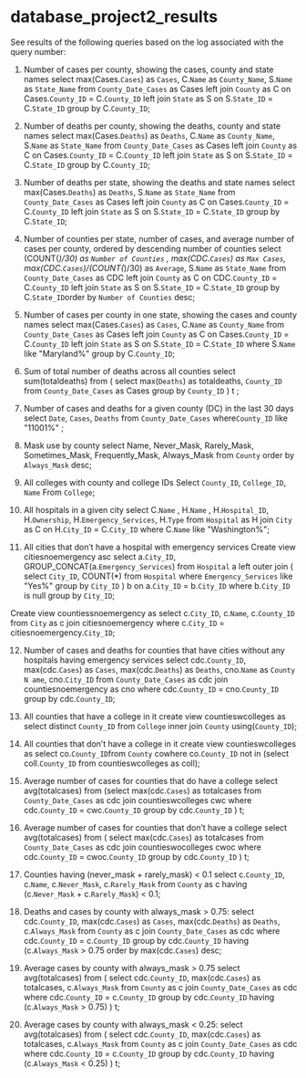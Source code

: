# database_project2_results

See results of the following queries based on the log associated with the query number:

1) Number of cases per county, showing the cases, county and state names
select max(Cases.`Cases`) as `Cases`, C.`Name` as `County_Name`, S.`Name` as `State_Name`  from `County_Date_Cases` as Cases left join `County` as C on Cases.`County_ID` = C.`County_ID`  left join `State` as S on S.`State_ID` = C.`State_ID` group by C.`County_ID`;

2) Number of deaths per county, showing the deaths, county and state names
select max(Cases.`Deaths`) as `Deaths`, C.`Name` as `County_Name`, S.`Name` as `State_Name` from `County_Date_Cases` as Cases left join `County` as C on Cases.`County_ID` = C.`County_ID`  left join `State` as S on S.`State_ID` = C.`State_ID` group by C.`County_ID`;

3) Number of deaths per state, showing the deaths and state names
select max(Cases.`Deaths`) as `Deaths`, S.`Name` as `State_Name` from `County_Date_Cases` as Cases left join `County` as C on Cases.`County_ID` = C.`County_ID` left join `State` as S on S.`State_ID` = C.`State_ID` group by C.`State_ID`;

4) Number of counties per state, number of cases, and average number of cases per county, ordered by descending number of counties
select (COUNT(*)/30) as `Number of Counties` , max(CDC.`Cases`) as `Max Cases`,   max(CDC.`Cases`)/(COUNT(*)/30) as `Average`, S.`Name` as `State_Name` from `County_Date_Cases` as CDC left join `County` as C on CDC.`County_ID` = C.`County_ID` left join `State` as S on S.`State_ID` = C.`State_ID` group by C.`State_ID`order by `Number of Counties` desc;

5) Number of cases per county in one state, showing the cases and county names
select max(Cases.`Cases`) as `Cases`, C.`Name` as `County_Name` from `County_Date_Cases` as Cases left join `County` as C on Cases.`County_ID` = C.`County_ID` left join `State` as S on S.`State_ID` = C.`State_ID` where S.`Name` like "Maryland%" group by C.`County_ID`;

6) Sum of total number of deaths across all counties 
select sum(totaldeaths)  from ( select max(`Deaths`) as totaldeaths, `County_ID` from `County_Date_Cases` as Cases group by `County_ID` ) t ;

7) Number of cases and deaths for a given county (DC) in the last 30 days
select `Date`, `Cases`, `Deaths`  from `County_Date_Cases` where`County_ID` like "11001%" ;

8) Mask use by county
select Name, Never_Mask, Rarely_Mask, Sometimes_Mask, Frequently_Mask, Always_Mask  from `County` order by `Always_Mask` desc;

9) All colleges with county and college IDs
Select `County_ID`, `College_ID`, `Name`  From `College`;

10) All hospitals in a given city
select C.`Name` , H.`Name` , H.`Hospital_ID`, H.`Ownership`, H.`Emergency_Services`, H.`Type`  from `Hospital` as H join `City` as C on H.`City_ID` = C.`City_ID` where C.`Name` like "Washington%";

11) All cities that don’t have a hospital with emergency services
Create view citiesnoemergency asc select a.`City_ID`, GROUP_CONCAT(a.`Emergency_Services`) from `Hospital` a  left outer join ( select `City_ID`, COUNT(*) from `Hospital` where `Emergency_Services` like "Yes%" group by  `City_ID` ) b on a.`City_ID` = b.`City_ID` where b.`City_ID` is null group by `City_ID`;

Create view countiessnoemergency as select c.`City_ID`, c.`Name`, c.`County_ID` from `City` as c join citiesnoemergency where c.`City_ID` = citiesnoemergency.`City_ID`;

12) Number of cases and deaths for counties that have cities without any hospitals having emergency services
select cdc.`County_ID`, max(cdc.`Cases`) as `Cases`, max(cdc.`Deaths`) as `Deaths`, cno.`Name` as `County N ame`, cno.`City_ID` from `County_Date_Cases` as cdc join countiesnoemergency as cno where cdc.`County_ID` = cno.`County_ID` group by cdc.`County_ID`;

13) All counties that have a college in it
create view countieswcolleges as select distinct `County_ID` from `College` inner join `County` using(`County_ID`);

14) All counties that don’t have a college in it
create view countieswcolleges as select co.`County_ID`from `County` cowhere co.`County_ID` not in (select coll.`County_ID` from countieswcolleges as coll);

15) Average number of cases for counties that do have a college
select avg(totalcases) from (select max(cdc.`Cases`) as totalcases from `County_Date_Cases` as cdc  join countieswcolleges cwc where cdc.`County_ID` = cwc.`County_ID` group by cdc.`County_ID` ) t;

16) Average number of cases for counties that don’t have a college
select avg(totalcases) from ( select max(cdc.`Cases`) as totalcases from `County_Date_Cases` as cdc join countieswocolleges cwoc  where cdc.`County_ID` = cwoc.`County_ID` group by cdc.`County_ID` ) t;

17) Counties having (never_mask + rarely_mask) < 0.1
select c.`County_ID`, c.`Name`, c.`Never_Mask`, c.`Rarely_Mask` from `County` as c having (c.`Never_Mask` + c.`Rarely_Mask`) < 0.1;

18) Deaths and cases by county with always_mask > 0.75: 
select cdc.`County_ID`, max(cdc.`Cases`) as `Cases`, max(cdc.`Deaths`) as `Deaths`, c.`Always_Mask` from `County` as c join `County_Date_Cases` as cdc where cdc.`County_ID` = c.`County_ID` group by cdc.`County_ID` having (c.`Always_Mask` > 0.75 order by max(cdc.`Cases`) desc;

19) Average cases by county with always_mask > 0.75
select avg(totalcases) from (  select cdc.`County_ID`, max(cdc.`Cases`) as totalcases, c.`Always_Mask` from `County` as c  join `County_Date_Cases` as cdc  where cdc.`County_ID` = c.`County_ID` group by cdc.`County_ID` having (c.`Always_Mask` > 0.75) ) t;

20) Average cases by county with always_mask < 0.25:
select avg(totalcases)  from ( select cdc.`County_ID`, max(cdc.`Cases`) as totalcases, c.`Always_Mask`  from `County` as c  join `County_Date_Cases` as cdc  where cdc.`County_ID` = c.`County_ID` group by cdc.`County_ID`  having (c.`Always_Mask` < 0.25)  ) t;

